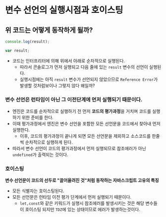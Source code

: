 # 변수 선언의 실행시점과 호이스팅

## 위 코드는 어떻게 동작하게 될까?

```js
console.log(result);

var result;
```

- 코드는 인터프리터에 의해 위에서 아래로 순차적으로 실행된다.
  - 따라서 콘솔로그가 먼저 실행되고 다음 줄에 있는 `result` 변수의 선언이 실행된다.
  - 실행시점에는 아직 `result` 변수가 선언되지 않았으므로 `Reference Error`가 발생할 것처럼보이나 그렇지 않다 왜일까?

### 변수 선언은 런타임이 아닌 그 이전단계에 먼저 실행되기 때문이다.

- 엔진은 코드를 순차적으로 실행하기 전 먼저 **코드의 평가과정**을 거치며 코드를 실행하기 위한 준비를 한다.
- 이때 평가과정에서 엔진은 변수 선언을 포함한 모든 선언문을 코드에서 찾아내 먼저 실행한다.
  - 이후, 코드의 평가과정이 끝나게 되면 모든 선언문을 제외하고 소스코드를 한줄 씩 순차적으로 실행하게 된다.
- 따라서 변수 선언이 코드의 평가과정에서 먼저 실행되므로 참조에러가 아닌 `undefined`가 출력되는 것이다.

### 호이스팅

**변수 선언문이 코드의 선두로 "끌어올려진 것"처럼 동작하는 자바스크립트 고유의 특징**

- 모든 식별자는 호이스팅된다.
- 모든 선언문은 런타임 이전 평가 단계에서 먼저 실행되기 때문이다.
  - `let,const`와 같은 키워드가 실행시 참조에러를 발생시키는 것은 해당 변수들이 호이스팅 되지만 `TDZ`에 있는 상태이므로 에러가 발생하는것이다.
